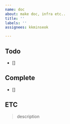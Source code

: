 ```yaml
---
name: doc
about: make doc, infra etc..
title: ''
labels: ''
assignees: kkminseok

---
```


## Todo

- []

## Complete

- []

## ETC
> description
